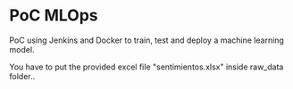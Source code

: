 # PoC MLOps

PoC using Jenkins and Docker to train, test and deploy a machine learning model.

You have to put the provided excel file "sentimientos.xlsx" inside raw_data folder..
